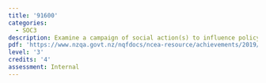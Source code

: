 ```yaml
---
title: '91600'
categories:
  - SOC3
description: Examine a campaign of social action(s) to influence policy change
pdf: 'https://www.nzqa.govt.nz/nqfdocs/ncea-resource/achievements/2019/as91600.pdf'
level: '3'
credits: '4'
assessment: Internal
---
```


